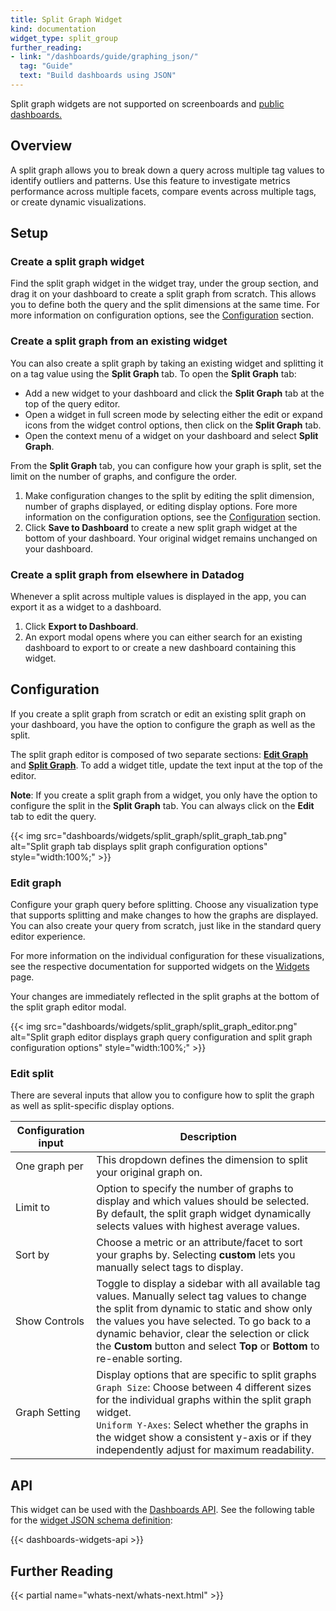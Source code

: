 ```yaml
---
title: Split Graph Widget
kind: documentation
widget_type: split_group
further_reading:
- link: "/dashboards/guide/graphing_json/"
  tag: "Guide"
  text: "Build dashboards using JSON"
---
```


<div class="alert alert-info">Split graph widgets are not supported on screenboards and <a href="https://docs.datadoghq.com/dashboards/sharing/dashboards">public dashboards.</a></div>

## Overview

A split graph allows you to break down a query across multiple tag values to identify outliers and patterns. Use this feature to investigate metrics performance across multiple facets, compare events across multiple tags, or create dynamic visualizations. 

## Setup

### Create a split graph widget

Find the split graph widget in the widget tray, under the group section, and drag it on your dashboard to create a split graph from scratch. This allows you to define both the query and the split dimensions at the same time. For more information on configuration options, see the [Configuration](#configuration) section.

### Create a split graph from an existing widget

You can also create a split graph by taking an existing widget and splitting it on a tag value using the **Split Graph** tab. To open the **Split Graph** tab:
- Add a new widget to your dashboard and click the **Split Graph** tab at the top of the query editor.
- Open a widget in full screen mode by selecting either the edit or expand icons from the widget control options, then click on the **Split Graph** tab.
- Open the context menu of a widget on your dashboard and select **Split Graph**.

From the **Split Graph** tab, you can configure how your graph is split, set the limit on the number of graphs, and configure the order.  
1. Make configuration changes to the split by editing the split dimension, number of graphs displayed, or editing display options. Fore more information on the configuration options, see the [Configuration](#configuration) section.
2. Click **Save to Dashboard** to create a new split graph widget at the bottom of your dashboard. Your original widget remains unchanged on your dashboard. 

### Create a split graph from elsewhere in Datadog

Whenever a split across multiple values is displayed in the app, you can export it as a widget to a dashboard.
1. Click **Export to Dashboard**.
1. An export modal opens where you can either search for an existing dashboard to export to or create a new dashboard containing this widget.

## Configuration

If you create a split graph from scratch or edit an existing split graph on your dashboard, you have the option to configure the graph as well as the split. 

The split graph editor is composed of two separate sections: [**Edit Graph**](#edit-graph) and [**Split Graph**](#edit-split). To add a widget title, update the text input at the top of the editor.

**Note**: If you create a split graph from a widget, you only have the option to configure the split in the **Split Graph** tab. You can always click on the **Edit** tab to edit the query.

{{< img src="dashboards/widgets/split_graph/split_graph_tab.png" alt="Split graph tab displays split graph configuration options" style="width:100%;" >}}

### Edit graph

Configure your graph query before splitting. Choose any visualization type that supports splitting and make changes to how the graphs are displayed. You can also create your query from scratch, just like in the standard query editor experience. 

For more information on the individual configuration for these visualizations, see the respective documentation for supported widgets on the [Widgets][1] page.

Your changes are immediately reflected in the split graphs at the bottom of the split graph editor modal.  

{{< img src="dashboards/widgets/split_graph/split_graph_editor.png" alt="Split graph editor displays graph query configuration and split graph configuration options" style="width:100%;" >}}

### Edit split

There are several inputs that allow you to configure how to split the graph as well as split-specific display options.

| Configuration input | Description    | 
| ---  | ----------- | 
| One graph per | This dropdown defines the dimension to split your original graph on. |
| Limit to | Option to specify the number of graphs to display and which values should be selected. By default, the split graph widget dynamically selects values with highest average values. |
| Sort by | Choose a metric or an attribute/facet to sort your graphs by. Selecting **custom** lets you manually select tags to display. |
| Show Controls | Toggle to display a sidebar with all available tag values. Manually select tag values to change the split from dynamic to static and show only the values you have selected. To go back to a dynamic behavior, clear the selection or click the **Custom** button and select **Top** or **Bottom** to re-enable sorting.|
| Graph Setting | Display options that are specific to split graphs</br>`Graph Size`: Choose between 4 different sizes for the individual graphs within the split graph widget.</br>`Uniform Y-Axes`: Select whether the graphs in the widget show a consistent y-axis or if they independently adjust for maximum readability.|

## API

This widget can be used with the [Dashboards API][2]. See the following table for the [widget JSON schema definition][3]:

{{< dashboards-widgets-api >}}

## Further Reading

{{< partial name="whats-next/whats-next.html" >}}

[1]: /dashboards/widgets/
[2]: /api/latest/dashboards/
[3]: /dashboards/graphing_json/widget_json/
